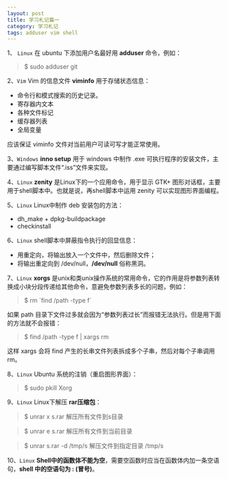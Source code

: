```yaml
---
layout: post
title: 学习札记篇一
category: 学习札记
tags: adduser vim shell
---
```


1、 `Linux`
在 ubuntu 下添加用户名最好用 **adduser** 命令，例如：
> $ sudo adduser git

2、`Vim`
Vim 的信息文件 **viminfo** 用于存储状态信息：

* 命令行和模式搜索的历史记录。 
* 寄存器内文本 
* 各种文件标记
* 缓存器列表
* 全局变量

应该保证 viminfo 文件对当前用户可读可写才能正常使用。

3、`Windows`
**inno setup** 用于 windows 中制作 .exe 可执行程序的安装文件，主要通过编写脚本文件“.iss”文件来实现。

4、`Linux`
**zenity** 是Linux下的一个应用命令，用于显示 GTK+ 图形对话框，主要用于shell脚本中。也就是说，再shell脚本中运用 zenity 可以实现图形界面编程。

5、`Linux`
Linux中制作 deb 安装包的方法：

* dh_make + dpkg-buildpackage
* checkinstall

6、`Linux`
shell脚本中屏蔽指令执行的回显信息：

* 用重定向，将输出放入一个文件中，然后删除文件；
* 将输出重定向到 /dev/null，**/dev/null** 俗称黑洞。

7、`Linux`
**xorgs** 是unix和类unix操作系统的常用命令，它的作用是将参数列表转换成小块分段传递给其他命令，意避免参数列表多长的问题，例如：
> $ rm \`find /path -type f`

如果 path 目录下文件过多就会因为“参数列表过长”而报错无法执行。但是用下面的方法就不会报错：
> $ find /path -type f  | xargs rm

这样 xargs 会将 find 产生的长串文件列表拆成多个子串，然后对每个子串调用 rm。

8、`Linux`
Ubuntu 系统的注销（重启图形界面）：
> $ sudo pkill Xorg

9、`Linux`
Linux下解压 **rar压缩包**：
> $ unrar x s.rar    解压所有文件到s目录

> $ unrar e s.rar   解压所有文件到当前目录

> $ unrar s.rar -d /tmp/s    解压文件到指定目录 /tmp/s

10、`Linux`
**Shell中的函数体不能为空**，需要空函数时应当在函数体内加一条空语句，**shell 中的空语句为 : (冒号)**。
